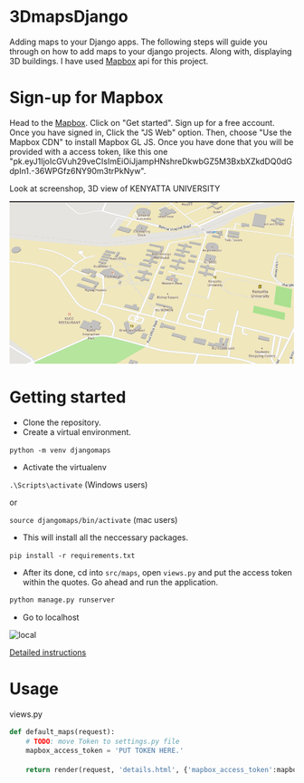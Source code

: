 # 3DmapsDjango
Adding maps to your Django apps. The following steps will guide you through on how to add maps to your django projects. Along with,
displaying 3D buildings. I have used [Mapbox](https://www.mapbox.com/api-documentation/) api for this project.

# Sign-up for Mapbox

Head to the [Mapbox](https://www.mapbox.com/). Click on "Get started". Sign up for a free account. Once you have signed in,
Click the "JS Web" option. Then, choose "Use the Mapbox CDN" to install Mapbox GL JS. Once you have done that you will be provided with a access token, like this one "pk.eyJ1IjoIcGVuh29veCIsImEiOiJjampHNshreDkwbGZ5M3BxbXZkdDQ0dGdpIn1.-36WPGfz6NY90m3trPkNyw".

Look at screenshop, 3D view of KENYATTA UNIVERSITY

![image](/Images/map.png)
# Getting started
* Clone the repository.
* Create a virtual environment.

`python -m venv djangomaps`

* Activate the virtualenv

`.\Scripts\activate` (Windows users)

or

`source djangomaps/bin/activate` (mac users)

* This will install all the neccessary packages.

`pip install -r requirements.txt`

* After its done, cd into `src/maps`, open `views.py` and put the access token within the quotes.
  Go ahead and run the application.

```python
python manage.py runserver
```

* Go to localhost

![local](https://user-images.githubusercontent.com/30196830/42422925-f308a002-830d-11e8-82e7-61d62c8a0774.png)




[Detailed instructions](https://pengoox.github.io/3DmapsDjango/)

# Usage

views.py

```python
def default_maps(request):
	# TODO: move Token to settings.py file
	mapbox_access_token = 'PUT TOKEN HERE.'
	
	return render(request, 'details.html', {'mapbox_access_token':mapbox_access_token})
```
